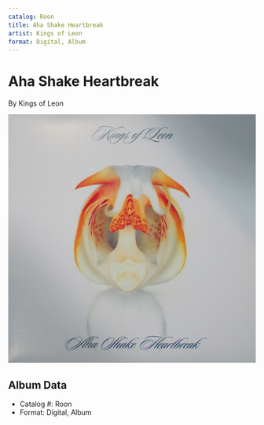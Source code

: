 ```yaml
---
catalog: Roon
title: Aha Shake Heartbreak
artist: Kings of Leon
format: Digital, Album
---
```


# Aha Shake Heartbreak

By Kings of Leon

![](../../assets/albumcovers/Kings_of_Leon-Aha_Shake_Heartbreak.png)

## Album Data

- Catalog #: Roon
- Format: Digital, Album

